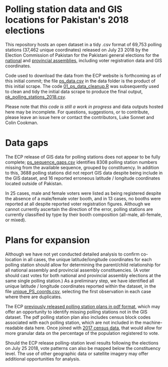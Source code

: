 # Polling station data and GIS locations for Pakistan's 2018 elections

This repository hosts an open dataset in a tidy .csv format of 69,753 polling stations (37,462 unique coordinates) released on July 23 2018 by the Election Commission of Pakistan for the Pakistani general elections for the [national](https://www.ecp.gov.pk/frmGISPublishGE.aspx?type=NA) and [provincial assemblies](https://www.ecp.gov.pk/frmGISPublishGE.aspx?type=PA), including voter registration data and GIS coordinates. 

Code used to download the data from the ECP website is forthcoming as of this initial commit; the file [ps_data.csv](https://github.com/colincookman/pakistan_polling_stations_2018/raw/master/data/ps_data.csv) in the data folder is the product of this initial scrape. The code [01_ps_data_cleanup.R](https://github.com/colincookman/pakistan_polling_stations_2018/blob/master/01_ps_data_cleanup.R) was subsequently used to clean and tidy the initial data scrape to produce the final output, [pk_polling_stations_2018.csv](https://github.com/colincookman/pakistan_polling_stations_2018/raw/master/pk_polling_stations_2018.csv).

Please note that *this code is still a work in progress* and data outputs hosted here may be incomplete. For questions, suggestions, or to contribute, please leave an issue here or contact the contributors, Luke Sonnet and Colin Cookman.

# Data gaps
The ECP release of GIS data for polling stations does not appear to be fully complete; [ps_sequence_gaps.csv](https://github.com/colincookman/pakistan_polling_stations_2018/raw/master/ps_sequence_gaps.csv) identifies 8308 polling station numbers missing from the available sequence, grouped by constituency. In addition to this, 3688 polling stations did not report GIS data despite being include in the GIS dataset, and 16 reported erroneous latitude / longitude coordinates located outside of Pakistan.

In 25 cases, male and female voters were listed as being registered despite the absence of a male/female voter booth, and in 13 cases, no booths were reported at all despite reported voter registration figures. Although we cannot currently ascertain the direction of the error, polling stations are currently classified by type by their booth composition (all-male, all-female, or mixed).

# Plans for expansion
Although we have not yet conducted detailed analysis to confirm co-location in all cases, the unique latitude/longitude coordinates for each polling station should allow for determining the parent/child relationship for all national assembly and provincial assembly constituencies. (A voter should cast votes for both national and provincial assembly elections at the same single polling station.) As a preliminary step, we have identified all unique latitude / longitude coordinates reported within the dataset, in the file [unique_PS_coords.csv](https://github.com/colincookman/pakistan_polling_stations_2018/raw/master/unique_PS_coords.csv), selecting the first observation in each case where there are duplicates.

The ECP [previously released polling station plans in pdf format](https://www.ecp.gov.pk/frmGenericPage.aspx?PageID=3155), which may offer an opportunity to identify missing polling stations not in the GIS dataset. The pdf polling station plan also includes census block codes associated with each polling station, which are not included in the machine-readable data here. Once joined with [2017 census data](https://github.com/colincookman/pakistan_census), that would allow for more granular data on the percentage of the population registered to vote.

Should the ECP release polling-station level results following the elections on July 25 2018, vote patterns can also be mapped below the constituency level. The use of other geographic data or satellite imagery may offer additional opportunities for analysis.